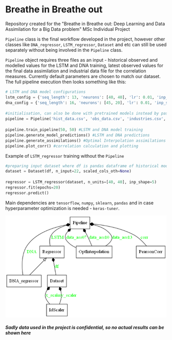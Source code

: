 # Breathe in Breathe out
 Repository created for the "Breathe in Breathe out: Deep Learning and Data Assimilation for a Big Data problem" MSc Individual Project
 
 `Pipeline` class is the final workflow developed in the project, however other classes like `DNA_regressor`, `LSTM_regressor`, `Dataset` and etc can still be used separately without being involved in the `Pipeline` class.
 
 `Pipeline` object requires three files as an input - historical observed and modelled values for the LSTM and DNA training, latest observed values for the final data assimilation and industrial data file for the correlation measures. Currently default parameters are chosen to match our dataset. The full pipeline execution then looks something like this:
 ```Python
 # LSTM and DNA model configurations
 lstm_config = {'seq_length': 13, 'neurons': [40, 40], 'lr': 0.01, 'inp_shape': 5}
 dna_config = {'seq_length': 16, 'neurons': [45, 20], 'lr': 0.01, 'inp_shape': 6}
 
 #initialisation, can also be done with pretrained models instead by passing the models as parameters
 pipeline = Pipeline('hist_data.csv', 'obs_data.csv', 'industries.csv', lstm_config, dna_config)
 
 pipeline.train_pipeline(50, 50) #LSTM and DNA model training
 pipeline.generate_model_predictions() #LSTM and DNA predictions
 pipeline.generate_assimilations() #Optimal Interpolation assimilations
 pipeline.plot_corr() #correlation calculation and plotting
 ```
 
 Example of `LSTM_regressor` training without the `Pipeline`
 ```Python
 #preparing input dataset where df is pandas dataframe of historical modelled values
 dataset = Dataset(df, n_input=22, scaled_cols_oth=None)
 
 regressor = LSTM_regressor(dataset, n_units=[40, 40], inp_shape=5)
 regressor.fit(epochs=20)
 regressor.predict()
 ```
 
 
 Main dependencies are `tensorflow`, `numpy`, `sklearn`, `pandas` and in case hyperparameter optimization is needed - `keras-tuner`.
 
 ![Alt text](/misc/classes.png?raw=true "Class scheme and relationships")
 
##### Sadly data used in the project is confidential, so no actual results can be shown here

